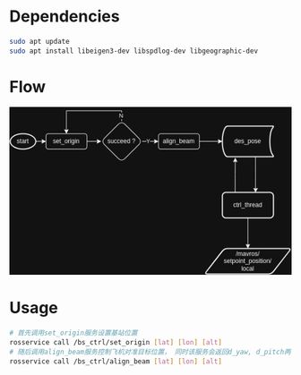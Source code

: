 # Dependencies
```bash
sudo apt update
sudo apt install libeigen3-dev libspdlog-dev libgeographic-dev
```

# Flow
![节点工作流](./supports/diagram.png)

# Usage
```bash
# 首先调用set_origin服务设置基站位置
rosservice call /bs_ctrl/set_origin [lat] [lon] [alt]
# 随后调用align_beam服务控制飞机对准目标位置， 同时该服务会返回d_yaw, d_pitch两个角度
rosservice call /bs_ctrl/align_beam [lat] [lon] [alt]
```